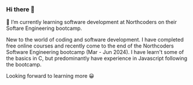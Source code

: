 ### Hi there 👋

🌱 I’m currently learning software development at Northcoders on their Softare Engineering bootcamp. 

New to the world of coding and software development. I have completed free online courses and recently come to the end of the Northcoders Software Engineering bootcamp (Mar - Jun 2024). I have learn't some of the basics in C, but predominantly have experience in Javascript following the bootcamp.

Looking forward to learning more 😀

<!--
**James960714/James960714** is a ✨ _special_ ✨ repository because its `README.md` (this file) appears on your GitHub profile.

Here are some ideas to get you started:

-->
